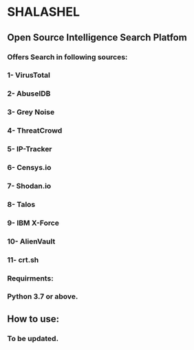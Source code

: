 # SHALASHEL

## Open Source Intelligence Search Platfom

### Offers Search in following sources:
### 1- VirusTotal
### 2- AbuseIDB
### 3- Grey Noise
### 4- ThreatCrowd
### 5- IP-Tracker
### 6- Censys.io
### 7- Shodan.io
### 8- Talos
### 9- IBM X-Force
### 10- AlienVault
### 11- crt.sh


### Requirments:
### Python 3.7 or above.

## How to use:
### To be updated.
